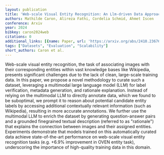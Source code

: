 ```yaml
---
layout: publication
title: 'Web-scale Visual Entity Recognition: An Llm-driven Data Approach'
authors: Mathilde Caron, Alireza Fathi, Cordelia Schmid, Ahmet Iscen
conference: Arxiv
year: 2024
bibkey: caron2024web
citations: 0
additional_links: [{name: Paper, url: 'https://arxiv.org/abs/2410.23676'}]
tags: ["Datasets", "Evaluation", "Scalability"]
short_authors: Caron et al.
---
```

Web-scale visual entity recognition, the task of associating images with
their corresponding entities within vast knowledge bases like Wikipedia,
presents significant challenges due to the lack of clean, large-scale training
data. In this paper, we propose a novel methodology to curate such a dataset,
leveraging a multimodal large language model (LLM) for label verification,
metadata generation, and rationale explanation. Instead of relying on the
multimodal LLM to directly annotate data, which we found to be suboptimal, we
prompt it to reason about potential candidate entity labels by accessing
additional contextually relevant information (such as Wikipedia), resulting in
more accurate annotations. We further use the multimodal LLM to enrich the
dataset by generating question-answer pairs and a grounded finegrained textual
description (referred to as "rationale") that explains the connection between
images and their assigned entities. Experiments demonstrate that models trained
on this automatically curated data achieve state-of-the-art performance on
web-scale visual entity recognition tasks (e.g. +6.9% improvement in OVEN
entity task), underscoring the importance of high-quality training data in this
domain.